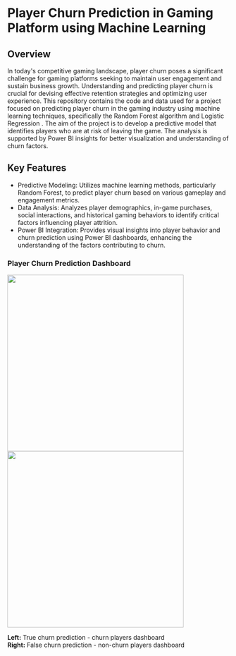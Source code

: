 # Player Churn Prediction in Gaming Platform using Machine Learning

## Overview
In today's competitive gaming landscape, player churn poses a significant challenge for gaming platforms seeking to maintain user engagement and sustain business growth. Understanding and predicting player churn is crucial for devising effective retention strategies and optimizing user experience.
This repository contains the code and data used for a project focused on predicting player churn in the gaming industry using machine learning techniques, specifically the Random Forest algorithm and Logistic Regression . The aim of the project is to develop a predictive model that identifies players who are at risk of leaving the game. The analysis is supported by Power BI insights for better visualization and understanding of churn factors.

## Key Features
- Predictive Modeling: Utilizes machine learning methods, particularly Random Forest, to predict player churn based on various gameplay and engagement metrics.
- Data Analysis: Analyzes player demographics, in-game purchases, social interactions, and historical gaming behaviors to identify critical factors influencing player attrition.
- Power BI Integration: Provides visual insights into player behavior and churn prediction using Power BI dashboards, enhancing the understanding of the factors contributing to churn.

### Player Churn Prediction Dashboard

<p float="left">
  <img src=""E:\3rd\6th\MP4\imgs\dash1.png"" width="400" />
  <img src=""E:\3rd\6th\MP4\imgs\dash2.png"" width="400" /> 
</p>

**Left:** True churn prediction - churn players dashboard  
**Right:** False churn prediction - non-churn players dashboard
